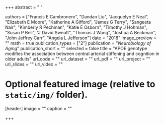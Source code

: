 +++
abstract = " "

authors = ["Francis E Cambronero", "Dandan Liu", "Jacquelyn E Neal", "Elizabeth E Moore", "Katherine A Gifford", "James G Terry", "Sangeeta Nair", "Kimberly R Pechman", "Katie E Osborn", "Timothy J Hohman", "Susan P Bell", "J David Sweatt", "Thomas J Wang", "Joshua A Beckman", "John Jeffrey Carr", "Angela L Jefferson"]
date = "2018"
image_preview = ""
math = true
publication_types = ["2"]
publication = "*Neurobiology of Aging*"
publication_short = ""
selected = false
title = "APOE genotype modifies the association between central arterial stiffening and cognition in older adults"
url_code = ""
url_dataset = ""
url_pdf = ""
url_project = ""
url_slides = ""
url_video = ""

# Optional featured image (relative to `static/img/` folder).
[header]
image = ""
caption = ""

+++
